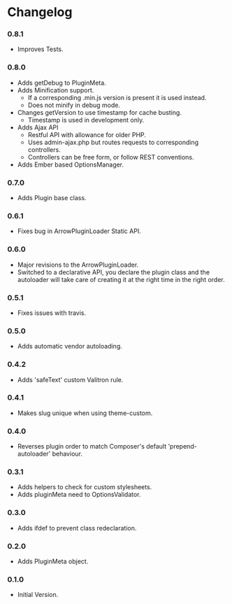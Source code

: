 # Changelog

### 0.8.1

* Improves Tests.

### 0.8.0

* Adds getDebug to PluginMeta.
* Adds Minification support.
  * If a corresponding .min.js version is present it is used instead.
  * Does not minify in debug mode.
* Changes getVersion to use timestamp for cache busting.
  * Timestamp is used in development only.
* Adds Ajax API
  * Restful API with allowance for older PHP.
  * Uses admin-ajax.php but routes requests to corresponding
    controllers.
  * Controllers can be free form, or follow REST conventions.
* Adds Ember based OptionsManager.

### 0.7.0

* Adds Plugin base class.

### 0.6.1

* Fixes bug in ArrowPluginLoader Static API.

### 0.6.0

* Major revisions to the ArrowPluginLoader.
* Switched to a declarative API, you declare the plugin class
  and the autoloader will take care of creating it at the right time
  in the right order.

### 0.5.1

* Fixes issues with travis.

### 0.5.0

* Adds automatic vendor autoloading.

### 0.4.2

* Adds 'safeText' custom Valitron rule.

### 0.4.1

* Makes slug unique when using theme-custom.

### 0.4.0

* Reverses plugin order to match Composer's default 'prepend-autoloader'
  behaviour.

### 0.3.1

* Adds helpers to check for custom stylesheets.
* Adds pluginMeta need to OptionsValidator.

### 0.3.0

* Adds ifdef to prevent class redeclaration.

### 0.2.0

* Adds PluginMeta object.

### 0.1.0

* Initial Version.
